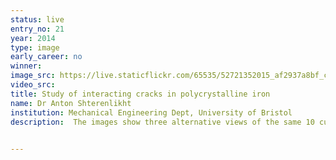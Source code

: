 ```yaml
---
status: live
entry_no: 21
year: 2014
type: image 
early_career: no 
winner: 
image_src: https://live.staticflickr.com/65535/52721352015_af2937a8bf_c_d.jpg
video_src: 
title: Study of interacting cracks in polycrystalline iron
name: Dr Anton Shterenlikht
institution: Mechanical Engineering Dept, University of Bristol
description:  The images show three alternative views of the same 10 cubic mm volume of iron with 10,000 uniquely shaped crystals.<br><br>To capture fine details of the shape of each crystal, they are built, on average, from 100,000 tiny cubic cells. The complete, 1 billion cell computer model, requires very large memory for the calculation and the visualisation, which is why we used Archer.<br><br>In the images the crystal boundaries are shown in purple. The cracks on {100} crystallographic planes are shown in yellow, and those on {110} planes are in green. {100} planes are easier to cleave, so there are more yellow cracks than green.<br><br>Cracks in individual crystals form a large crack system, spanning across multiple crystal boundaries. A view of cracks through semi-transparent network of crystal boundaries enables a detailed analysis of the influence of crystal boundary orientation on fracture energy, the ultimate aim of this work.

  
---
```

